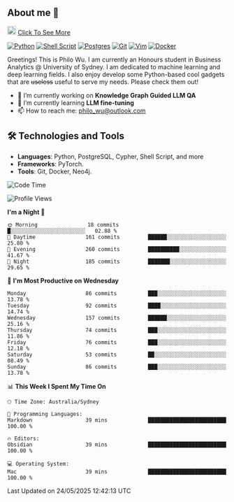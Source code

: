 ## About me 🤗

<a href="#"><img src="https://media.giphy.com/media/hvRJCLFzcasrR4ia7z/giphy.gif" width="20px" height="20px"></a> [Click To See More](https://codeboyphilo.github.io)

[![Python](https://img.shields.io/badge/python-3670A0?style=for-the-badge&logo=python&logoColor=ffdd54)](#)
[![Shell Script](https://img.shields.io/badge/shell_script-%23121011.svg?style=for-the-badge&logo=gnu-bash&logoColor=white)](#)
[![Postgres](https://img.shields.io/badge/postgres-%23316192.svg?style=for-the-badge&logo=postgresql&logoColor=white)](#)
[![Git](https://img.shields.io/badge/git-%23F05033.svg?style=for-the-badge&logo=git&logoColor=white)](#)
[![Vim](https://img.shields.io/badge/VIM-%2311AB00.svg?style=for-the-badge&logo=vim&logoColor=white)](#)
[![Docker](https://img.shields.io/badge/docker-%230db7ed.svg?style=for-the-badge&logo=docker&logoColor=white)](#)

Greetings! This is Philo Wu. I am currently an Honours student in Business Analytics \@ University of Sydney. I am dedicated to machine learning and deep learning fields. I also enjoy develop some Python-based cool gadgets that are ~~useless~~ useful to serve my needs. Please check them out!

- 🔭 I’m currently working on **Knowledge Graph Guided LLM QA**
- 🌱 I’m currently learning **LLM fine-tuning**
- 📫 How to reach me: philo_wu@outlook.com

## 🛠 Technologies and Tools
- **Languages**: Python, PostgreSQL, Cypher, Shell Script, and more
- **Frameworks**: PyTorch.
- **Tools**: Git, Docker, Neo4j.

<!--START_SECTION:waka-->
![Code Time](http://img.shields.io/badge/Code%20Time-751%20hrs%2029%20mins-blue)

![Profile Views](http://img.shields.io/badge/Profile%20Views-1-blue)

**I'm a Night 🦉** 

```text
🌞 Morning                18 commits          █░░░░░░░░░░░░░░░░░░░░░░░░   02.88 % 
🌆 Daytime                161 commits         ██████░░░░░░░░░░░░░░░░░░░   25.80 % 
🌃 Evening                260 commits         ██████████░░░░░░░░░░░░░░░   41.67 % 
🌙 Night                  185 commits         ███████░░░░░░░░░░░░░░░░░░   29.65 % 
```
📅 **I'm Most Productive on Wednesday** 

```text
Monday                   86 commits          ███░░░░░░░░░░░░░░░░░░░░░░   13.78 % 
Tuesday                  92 commits          ████░░░░░░░░░░░░░░░░░░░░░   14.74 % 
Wednesday                157 commits         ██████░░░░░░░░░░░░░░░░░░░   25.16 % 
Thursday                 74 commits          ███░░░░░░░░░░░░░░░░░░░░░░   11.86 % 
Friday                   76 commits          ███░░░░░░░░░░░░░░░░░░░░░░   12.18 % 
Saturday                 53 commits          ██░░░░░░░░░░░░░░░░░░░░░░░   08.49 % 
Sunday                   86 commits          ███░░░░░░░░░░░░░░░░░░░░░░   13.78 % 
```


📊 **This Week I Spent My Time On** 

```text
🕑︎ Time Zone: Australia/Sydney

💬 Programming Languages: 
Markdown                 39 mins             █████████████████████████   100.00 % 

🔥 Editors: 
Obsidian                 39 mins             █████████████████████████   100.00 % 

💻 Operating System: 
Mac                      39 mins             █████████████████████████   100.00 % 
```


 Last Updated on 24/05/2025 12:42:13 UTC
<!--END_SECTION:waka-->
